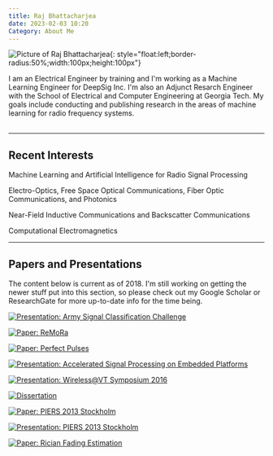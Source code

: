 ```yaml
---
title: Raj Bhattacharjea
date: 2023-02-03 10:20
Category: About Me
---
```

<!-- ![Picture of Raj Bhattacharjea](images/RajBhattacharjea_Nov2015_square_200px.png){: style="float:left;border-radius:50%;padding-right:10px;width:100px;height:100px"} -->
![Picture of Raj Bhattacharjea](images/RajBhattacharjea_Nov2015_square_200px.png){: style="float:left;border-radius:50%;width:100px;height:100px"}

I am an Electrical Engineer by training and I'm working as a Machine Learning
Engineer for DeepSig Inc. I'm also an Adjunct Resarch Engineer with the School
of Electrical and Computer Engineering at Georgia Tech. My goals include 
conducting and publishing research in the areas of machine learning for radio
frequency systems.
<br/><br/>
________________________________________________________________________________
## Recent Interests
Machine Learning and Artificial Intelligence for Radio Signal Processing

Electro-Optics, Free Space Optical Communications, Fiber Optic Communications,
and Photonics

Near-Field Inductive Communications and Backscatter Communications

Computational Electromagnetics

________________________________________________________________________________
## Papers and Presentations
The content below is current as of 2018. I'm still working on getting the newer
stuff put into this section, so please check out my Google Scholar or 
ResearchGate for more up-to-date info for the time being.

[![Presentation: Army Signal Classification Challenge](images/ascc_final.png)](https://www.gnuradio.org/grcon/grcon18/presentations/RadioML_Redux_GTRI_Efforts_on_the_Army_Signal_Classification_Challenge/)

[![Paper: ReMoRa](images/remora.png)](https://ieeexplore.ieee.org/document/8046154)

[![Paper: Perfect Pulses](images/pp.png)](https://ieeexplore.ieee.org/document/7945580)

[![Presentation: Accelerated Signal Processing on Embedded Platforms](images/GRCon_2016_final.png)](https://youtu.be/NK4BaqBuzbk)

[![Presentation: Wireless@VT Symposium 2016](images/SDR_Receiver_and_Transmitter.png)](https://www.researchgate.net/publication/304346578_Open-Source_SDR_on_Embedded_Platforms)

[![Dissertation](images/dissertation.png)](https://www.researchgate.net/publication/304346578_Open-Source_SDR_on_Embedded_Platforms)

[![Paper: PIERS 2013 Stockholm](images/stackup.png)](1P_11_0320.pdf)

[![Presentation: PIERS 2013 Stockholm](images/dipole_comparison.png)](Bhattacharjea_Presentation_PIERS2013_Stockholm.pdf)

[![Paper: Rician Fading Estimation](images/alpha_beta.png)](https://ieeexplore.ieee.org/document/6327312)